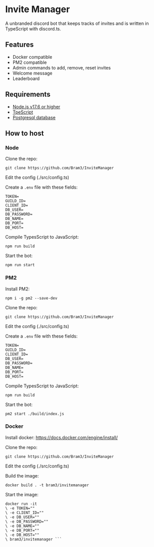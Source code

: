 # Invite Manager

A unbranded discord bot that keeps tracks of invites and is written in TypeScript with discord.ts.

## Features

- Docker compatible
- PM2 compatible
- Admin commands to add, remove, reset invites
- Welcome message
- Leaderboard

## Requirements

- [Node.js v17.6 or higher](https://nodejs.org/en/download/)
- [TpeScript](https://www.typescriptlang.org/download)
- [Postgresql database](https://www.postgresql.org/)

## How to host

### Node 

Clone the repo:
```
git clone https://github.com/Bram3/InviteManager
```

Edit the config (./src/config.ts)

Create a `.env` file with these fields:
```
TOKEN=
GUILD_ID=
CLIENT_ID=
DB_USER=
DB_PASSWORD=
DB_NAME=
DB_PORT=
DB_HOST=
```

Compile TypesScript to JavaScript:
```
npm run build
```

Start the bot:
```
npm run start
```

### PM2

Install PM2:
```
npm i -g pm2 --save-dev
```

Clone the repo:
```
git clone https://github.com/Bram3/InviteManager
```

Edit the config (./src/config.ts)

Create a `.env` file with these fields:
```
TOKEN=
GUILD_ID=
CLIENT_ID=
DB_USER=
DB_PASSWORD=
DB_NAME=
DB_PORT=
DB_HOST=
```

Compile TypesScript to JavaScript:
```
npm run build
```

Start the bot:
```
pm2 start ./build/index.js
```

### Docker
Install docker: https://docs.docker.com/engine/install/

Clone the repo:
```
git clone https://github.com/Bram3/InviteManager
```

Edit the config (./src/config.ts)

Build the image:
```
docker build . -t bram3/invitemanager
```

Start the image:
```
docker run -it 
\ -e TOKEN="" 
\ -e CLIENT_ID=""
\ -e DB_USER="" 
\ -e DB_PASSWORD="" 
\ -e DB_NAME="" 
\ -e DB_PORT="" 
\ -e DB_HOST="" 
\ bram3/invitemanager ```
